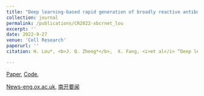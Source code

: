 ```yaml
---
title: "Deep learning-based rapid generation of broadly reactive antibodies against SARS-CoV-2 and its Omicron variant"
collection: journal
permalink: /publications/CR2022-xbcrnet_lou
excerpt: ''
date: 2022-9-27
venue: 'Cell Research'
paperurl: ''
citation: H. Lou*, <b>J. Q. Zheng*</b>,  X. Fang, <i>et al</i> “Deep learning-based rapid generation of broadly reactive antibodies against SARS-CoV-2 and its Omicron variant.”, <i>Cell Research</i>, pp. 1-3, 2022

---
```

[Paper](https://www.nature.com/articles/s41422-022-00727-6), [Code](https://github.com/jianqingzheng/XBCR-net), 

[News-eng.ox.ac.uk](https://eng.ox.ac.uk/case-studies/artificial-intelligence-and-big-data-help-rapid-screening-antibodies),
[南开要闻](http://news.nankai.edu.cn/ywsd/system/2022/10/12/030053111.shtml)

